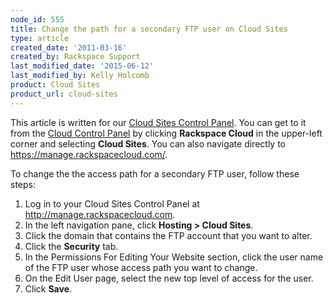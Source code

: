 ```yaml
---
node_id: 555
title: Change the path for a secondary FTP user on Cloud Sites
type: article
created_date: '2011-03-16'
created_by: Rackspace Support
last_modified_date: '2015-06-12'
last_modified_by: Kelly Holcomb
product: Cloud Sites
product_url: cloud-sites
---
```


This article is written for our [Cloud Sites Control Panel](https://manage.rackspacecloud.com/). You can get to it from the [Cloud Control Panel](https://mycloud.rackspace.com) by clicking **Rackspace Cloud** in the upper-left corner and selecting **Cloud Sites**. You can also navigate directly to <https://manage.rackspacecloud.com/>.

To change the the access path for a secondary FTP user, follow these
steps:

1.  Log in to your Cloud Sites Control Panel at
    <http://manage.rackspacecloud.com>.
2.  In the left navigation pane, click **Hosting > Cloud Sites**.
3.  Click the domain that contains the FTP account that you want
    to alter.
4.  Click the **Security** tab.
5.  In the Permissions For Editing Your Website section, click the user
    name of the FTP user whose access path you want to change.
6.  On the Edit User page, select the new top level of access for
    the user.
7.  Click **Save**.
